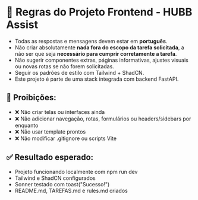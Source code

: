 # 📐 Regras do Projeto Frontend - HUBB Assist

- Todas as respostas e mensagens devem estar em **português**.
- Não criar absolutamente **nada fora do escopo da tarefa solicitada**, a não ser que seja **necessário para cumprir corretamente a tarefa**.
- Não sugerir componentes extras, páginas informativas, ajustes visuais ou novas rotas se não forem solicitadas.
- Seguir os padrões de estilo com Tailwind + ShadCN.
- Este projeto é parte de uma stack integrada com backend FastAPI.

## 🚫 Proibições:
- ❌ Não criar telas ou interfaces ainda
- ❌ Não adicionar navegação, rotas, formulários ou headers/sidebars por enquanto
- ❌ Não usar template prontos
- ❌ Não modificar .gitignore ou scripts Vite

## ✅ Resultado esperado:
- Projeto funcionando localmente com npm run dev
- Tailwind e ShadCN configurados
- Sonner testado com toast("Sucesso!")
- README.md, TAREFAS.md e rules.md criados
